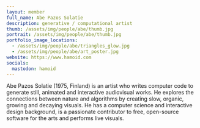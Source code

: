 ```yaml
---
layout: member
full_name: Abe Pazos Solatie
description: generative / computational artist
thumb: /assets/img/people/abe/thumb.jpg
portrait: /assets/img/people/abe/thumb.jpg
portfolio_image_locations:
  - /assets/img/people/abe/triangles_glow.jpg
  - /assets/img/people/abe/art_poster.jpg
website: https://www.hamoid.com
socials: 
  mastodon: hamoid
---
```

Abe Pazos Solatie (1975, Finland) is an artist who writes computer code to generate still, animated and interactive audiovisual works. He explores the connections between nature and algorithms by creating slow, organic, growing and decaying visuals. He has a computer science and interactive design background, is a passionate contributor to free, open-source software for the arts and performs live visuals.
